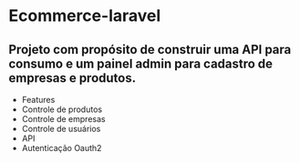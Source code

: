 # Ecommerce-laravel
## Projeto com propósito de construir uma API para consumo e um painel admin para cadastro de empresas e produtos.

* Features
 * Controle de produtos
 * Controle de empresas
 * Controle de usuários
 * API
 * Autenticação Oauth2
